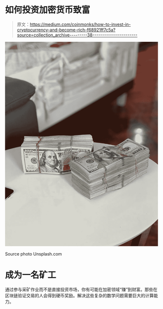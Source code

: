 # 如何投资加密货币致富

> 原文：<https://medium.com/coinmonks/how-to-invest-in-cryptocurrency-and-become-rich-f68921ff7c5a?source=collection_archive---------38----------------------->

![](img/2ed895664322ba65692e1e7b9c445da7.png)

Source photo Unsplash.com

# 成为一名矿工

通过参与采矿作业而不是直接投资市场，你有可能在加密领域“赚”到财富。那些在区块链验证交易的人会得到硬币奖励。解决这些复杂的数学问题需要巨大的计算能力。